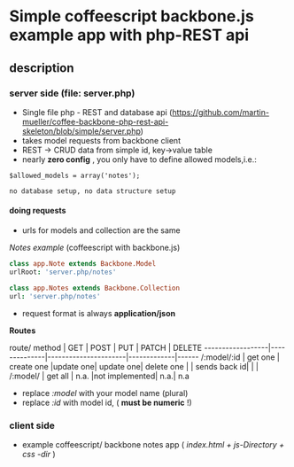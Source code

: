 # Simple coffeescript backbone.js example app with php-REST api

## description

### server side (file: server.php)

* Single file php - REST and database api (https://github.com/martin-mueller/coffee-backbone-php-rest-api-skeleton/blob/simple/server.php)
* takes model requests from backbone client
* REST -> CRUD data	from simple id, key->value table
* nearly **zero config** , you only have to define allowed models,i.e.:

```$allowed_models = array('notes');```

	no database setup, no data structure setup

#### doing requests

* urls for models and collection are the same

_Notes example_  (coffeescript with backbone.js)

````coffeescript
class app.Note extends Backbone.Model
urlRoot: 'server.php/notes'
````

````coffeescript
class app.Notes extends Backbone.Collection
url: 'server.php/notes'
````

* request format is always **application/json**

**Routes**

route/ method	|   GET    | POST          |   PUT    |   PATCH    |   DELETE
------------------|--------------|----------------------|-------------|------
/:model/:id     | get one  |  create one   |update one| update one| delete one
                       |                 |  sends back id|          |           |
/:model/        | get all  | n.a.          |not implemented| n.a.| n.a
            
* replace _:model_ with your model name (plural)
* replace _:id_ with model id, ( **must be numeric** !)

### client side

* example coffeescript/ backbone notes app ( _index.html + js-Directory + css -dir_ )

